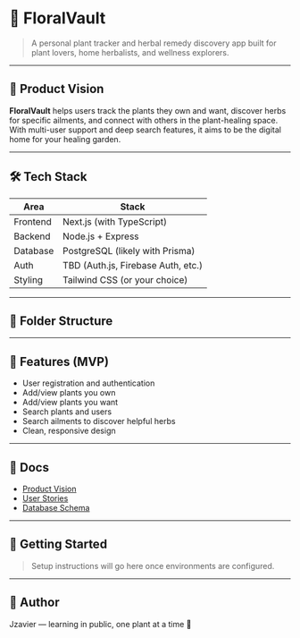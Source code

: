 # 🌿 FloralVault

> A personal plant tracker and herbal remedy discovery app built for plant lovers, home herbalists, and wellness explorers.

---

## 🧭 Product Vision

**FloralVault** helps users track the plants they own and want, discover herbs for specific ailments, and connect with others in the plant-healing space. With multi-user support and deep search features, it aims to be the digital home for your healing garden.

---

## 🛠️ Tech Stack

| Area     | Stack                              |
| -------- | ---------------------------------- |
| Frontend | Next.js (with TypeScript)          |
| Backend  | Node.js + Express                  |
| Database | PostgreSQL (likely with Prisma)    |
| Auth     | TBD (Auth.js, Firebase Auth, etc.) |
| Styling  | Tailwind CSS (or your choice)      |

---

## 📁 Folder Structure

---

## 📌 Features (MVP)

- User registration and authentication
- Add/view plants you own
- Add/view plants you want
- Search plants and users
- Search ailments to discover helpful herbs
- Clean, responsive design

---

## 📄 Docs

- [Product Vision](./docs/product-vision.md)
- [User Stories](./docs/user-stories.md)
- [Database Schema](./docs/database-schema.md)

---

## 🚀 Getting Started

> Setup instructions will go here once environments are configured.

---

## 🧠 Author

Jzavier — learning in public, one plant at a time 🌱
